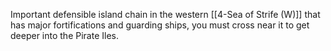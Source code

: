 Important defensible island chain in the western [[4-Sea of Strife (W)]] that has major fortifications and guarding ships, you must cross near it to get deeper into the Pirate Iles.